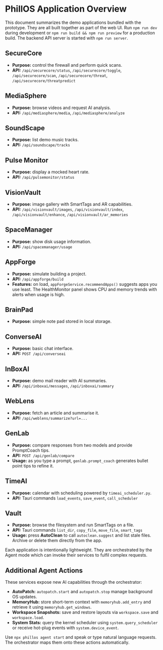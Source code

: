 # PhillOS Application Overview

This document summarizes the demo applications bundled with the prototype. They are all built together as part of the web UI. Run `npm run dev` during development or `npm run build && npm run preview` for a production build. The backend API server is started with `npm run server`.

## SecureCore
- **Purpose:** control the firewall and perform quick scans.
- **API:** `/api/securecore/status`, `/api/securecore/toggle`, `/api/securecore/scan`, `/api/securecore/threat`, `/api/securecore/threatpredict`

## MediaSphere
- **Purpose:** browse videos and request AI analysis.
- **API:** `/api/mediasphere/media`, `/api/mediasphere/analyze`

## SoundScape
- **Purpose:** list demo music tracks.
- **API:** `/api/soundscape/tracks`

## Pulse Monitor
- **Purpose:** display a mocked heart rate.
- **API:** `/api/pulsemonitor/status`

## VisionVault
- **Purpose:** image gallery with SmartTags and AR capabilities.
- **API:** `/api/visionvault/images`, `/api/visionvault/index`, `/api/visionvault/enhance`, `/api/visionvault/ar_memories`

## SpaceManager
- **Purpose:** show disk usage information.
- **API:** `/api/spacemanager/usage`

## AppForge
- **Purpose:** simulate building a project.
- **API:** `/api/appforge/build`
- **Features:** on load, `appForgeService.recommendApps()` suggests apps you use least. The HealthMonitor panel shows CPU and memory trends with alerts when usage is high.

## BrainPad
- **Purpose:** simple note pad stored in local storage.

## ConverseAI
- **Purpose:** basic chat interface.
- **API:** `POST /api/converseai`

## InBoxAI
- **Purpose:** demo mail reader with AI summaries.
- **API:** `/api/inboxai/messages`, `/api/inboxai/summary`

## WebLens
- **Purpose:** fetch an article and summarise it.
- **API:** `/api/weblens/summarize?url=...`

## GenLab
- **Purpose:** compare responses from two models and provide PromptCoach tips.
- **API:** `POST /api/genlab/compare`
- **Usage:** as you type a prompt, `genlab.prompt_coach` generates bullet point tips to refine it.

## TimeAI
- **Purpose:** calendar with scheduling powered by `timeai_scheduler.py`.
- **API:** Tauri commands `load_events`, `save_event`, `call_scheduler`

## Vault
- **Purpose:** browse the filesystem and run SmartTags on a file.
- **API:** Tauri commands `list_dir`, `copy_file`, `move_file`, `smart_tags`
- **Usage:** press **AutoClean** to call `autoclean.suggest` and list stale files. Archive or delete them directly from the app.

Each application is intentionally lightweight. They are orchestrated by the Agent mode which can invoke their services to fulfil complex requests.


## Additional Agent Actions

These services expose new AI capabilities through the orchestrator:

- **AutoPatch:** `autopatch.start` and `autopatch.stop` manage background OS updates.
- **MemoryHub:** store short-term context with `memoryhub.add_entry` and retrieve it using `memoryhub.get_windows`.
- **Workspace Snapshots:** save and restore layouts via `workspace.save` and `workspace.load`.
- **System Stats:** query the kernel scheduler using `system.query_scheduler` or receive hot-plug events with `system.device_event`.

Use `npx phillos agent start` and speak or type natural language requests. The orchestrator maps them onto these actions automatically.
